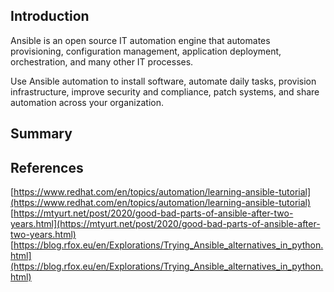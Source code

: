 ## Introduction
Ansible is an open source IT automation engine that automates provisioning, configuration management, application deployment, orchestration, and many other IT processes.

Use Ansible automation to install software, automate daily tasks, provision infrastructure, improve security and compliance, patch systems, and share automation across your organization.

## Summary

## References

[https://www.redhat.com/en/topics/automation/learning-ansible-tutorial](https://www.redhat.com/en/topics/automation/learning-ansible-tutorial)
[https://mtyurt.net/post/2020/good-bad-parts-of-ansible-after-two-years.html](https://mtyurt.net/post/2020/good-bad-parts-of-ansible-after-two-years.html)
[https://blog.rfox.eu/en/Explorations/Trying_Ansible_alternatives_in_python.html](https://blog.rfox.eu/en/Explorations/Trying_Ansible_alternatives_in_python.html)

